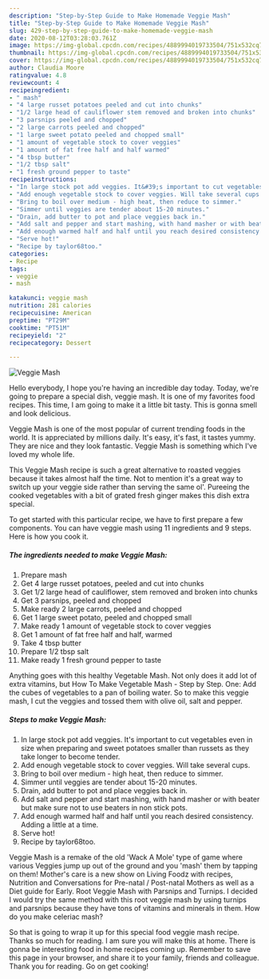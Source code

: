 ```yaml
---
description: "Step-by-Step Guide to Make Homemade Veggie Mash"
title: "Step-by-Step Guide to Make Homemade Veggie Mash"
slug: 429-step-by-step-guide-to-make-homemade-veggie-mash
date: 2020-08-12T03:28:03.761Z
image: https://img-global.cpcdn.com/recipes/4889994019733504/751x532cq70/veggie-mash-recipe-main-photo.jpg
thumbnail: https://img-global.cpcdn.com/recipes/4889994019733504/751x532cq70/veggie-mash-recipe-main-photo.jpg
cover: https://img-global.cpcdn.com/recipes/4889994019733504/751x532cq70/veggie-mash-recipe-main-photo.jpg
author: Claudia Moore
ratingvalue: 4.8
reviewcount: 4
recipeingredient:
- " mash"
- "4 large russet potatoes peeled and cut into chunks"
- "1/2 large head of cauliflower stem removed and broken into chunks"
- "3 parsnips peeled and chopped"
- "2 large carrots peeled and chopped"
- "1 large sweet potato peeled and chopped small"
- "1 amount of vegetable stock to cover veggies"
- "1 amount of fat free half and half warmed"
- "4 tbsp butter"
- "1/2 tbsp salt"
- "1 fresh ground pepper to taste"
recipeinstructions:
- "In large stock pot add veggies. It&#39;s important to cut vegetables even in size when preparing and sweet potatoes smaller than russets as they take longer to become tender."
- "Add enough vegetable stock to cover veggies. Will take several cups."
- "Bring to boil over medium - high heat, then reduce to simmer."
- "Simmer until veggies are tender about 15-20 minutes."
- "Drain, add butter to pot and place veggies back in."
- "Add salt and pepper and start mashing, with hand masher or with beater but make sure not to use beaters in non stick pots."
- "Add enough warmed half and half until you reach desired consistency. Adding a little at a time."
- "Serve hot!"
- "Recipe by taylor68too."
categories:
- Recipe
tags:
- veggie
- mash

katakunci: veggie mash 
nutrition: 281 calories
recipecuisine: American
preptime: "PT29M"
cooktime: "PT51M"
recipeyield: "2"
recipecategory: Dessert

---
```



![Veggie Mash](https://img-global.cpcdn.com/recipes/4889994019733504/751x532cq70/veggie-mash-recipe-main-photo.jpg)

Hello everybody, I hope you're having an incredible day today. Today, we're going to prepare a special dish, veggie mash. It is one of my favorites food recipes. This time, I am going to make it a little bit tasty. This is gonna smell and look delicious.

Veggie Mash is one of the most popular of current trending foods in the world. It is appreciated by millions daily. It's easy, it's fast, it tastes yummy. They are nice and they look fantastic. Veggie Mash is something which I've loved my whole life.

This Veggie Mash recipe is such a great alternative to roasted veggies because it takes almost half the time. Not to mention it&#39;s a great way to switch up your veggie side rather than serving the same ol&#39;. Pureeing the cooked vegetables with a bit of grated fresh ginger makes this dish extra special.


To get started with this particular recipe, we have to first prepare a few components. You can have veggie mash using 11 ingredients and 9 steps. Here is how you cook it.

<!--inarticleads1-->

##### The ingredients needed to make Veggie Mash:

1. Prepare  mash
1. Get 4 large russet potatoes, peeled and cut into chunks
1. Get 1/2 large head of cauliflower, stem removed and broken into chunks
1. Get 3 parsnips, peeled and chopped
1. Make ready 2 large carrots, peeled and chopped
1. Get 1 large sweet potato, peeled and chopped small
1. Make ready 1 amount of vegetable stock to cover veggies
1. Get 1 amount of fat free half and half, warmed
1. Take 4 tbsp butter
1. Prepare 1/2 tbsp salt
1. Make ready 1 fresh ground pepper to taste


Anything goes with this healthy Vegetable Mash. Not only does it add lot of extra vitamins, but How To Make Vegetable Mash - Step by Step. One: Add the cubes of vegetables to a pan of boiling water. So to make this veggie mash, I cut the veggies and tossed them with olive oil, salt and pepper. 

<!--inarticleads2-->

##### Steps to make Veggie Mash:

1. In large stock pot add veggies. It&#39;s important to cut vegetables even in size when preparing and sweet potatoes smaller than russets as they take longer to become tender.
1. Add enough vegetable stock to cover veggies. Will take several cups.
1. Bring to boil over medium - high heat, then reduce to simmer.
1. Simmer until veggies are tender about 15-20 minutes.
1. Drain, add butter to pot and place veggies back in.
1. Add salt and pepper and start mashing, with hand masher or with beater but make sure not to use beaters in non stick pots.
1. Add enough warmed half and half until you reach desired consistency. Adding a little at a time.
1. Serve hot!
1. Recipe by taylor68too.


Veggie Mash is a remake of the old &#39;Wack A Mole&#39; type of game where various Veggies jump up out of the ground and you &#39;mash&#39; them by tapping on them! Mother&#39;s care is a new show on Living Foodz with recipes, Nutrition and Conversations for Pre-natal / Post-natal Mothers as well as a Diet guide for Early. Root Veggie Mash with Parsnips and Turnips. I decided I would try the same method with this root veggie mash by using turnips and parsnips because they have tons of vitamins and minerals in them. How do you make celeriac mash? 

So that is going to wrap it up for this special food veggie mash recipe. Thanks so much for reading. I am sure you will make this at home. There is gonna be interesting food in home recipes coming up. Remember to save this page in your browser, and share it to your family, friends and colleague. Thank you for reading. Go on get cooking!
